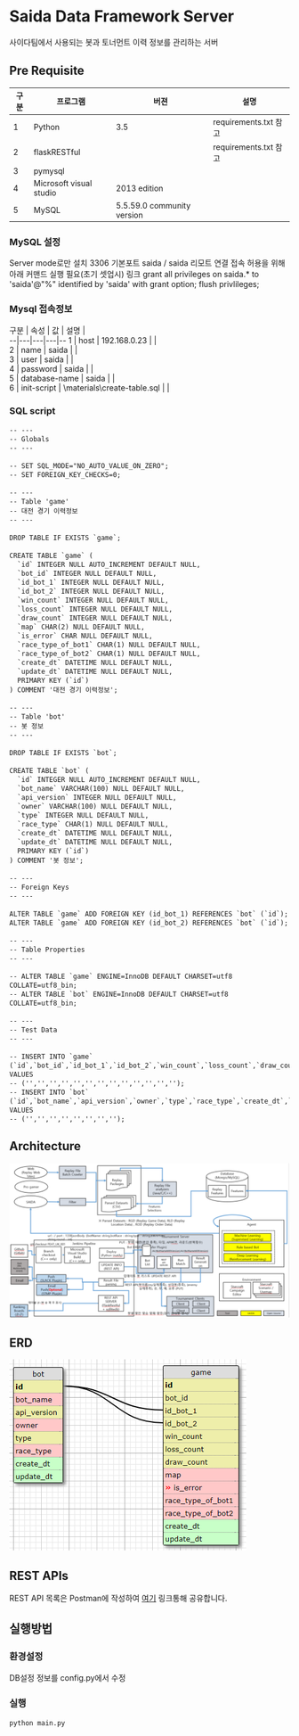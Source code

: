 # Saida Data Framework Server
사이다팀에서 사용되는 봇과 토너먼트 이력 정보를 관리하는 서버

## Pre Requisite
구분  | 프로그램  | 버젼  | 설명  
--|---|---|--
1   | Python   | 3.5  |   requirements.txt 참고
2  | flaskRESTful  |   | requirements.txt 참고  
3   | pymysql  |   |  
4   | Microsoft visual studio | 2013 edition   |  
5  | MySQL | 5.5.59.0 community version     |  

### MySQL 설정
Server mode로만 설치
3306 기본포트
saida / saida
리모트 연결 접속 허용을 위해 아래 커맨드 실행 필요(초기 셋업시) 링크
grant all privileges on saida.* to 'saida'@"%" identified by 'saida' with grant option;
flush privlileges;

### Mysql 접속정보


구분  | 속성  | 값   | 설명  |  
--|---|---|---|--
  1 | host   |  192.168.0.23  |   |  
  2 | name   |  saida |   |  
  3 | user   |  saida |   |  
  4 | password  | saida  |   |    
  5 | database-name  | saida  |   |  
  6 | init-script   | \\materials\\create-table.sql  |   |  

### SQL script
```{sql}
-- ---
-- Globals
-- ---

-- SET SQL_MODE="NO_AUTO_VALUE_ON_ZERO";
-- SET FOREIGN_KEY_CHECKS=0;

-- ---
-- Table 'game'
-- 대전 경기 이력정보
-- ---

DROP TABLE IF EXISTS `game`;

CREATE TABLE `game` (
  `id` INTEGER NULL AUTO_INCREMENT DEFAULT NULL,
  `bot_id` INTEGER NULL DEFAULT NULL,
  `id_bot_1` INTEGER NULL DEFAULT NULL,
  `id_bot_2` INTEGER NULL DEFAULT NULL,
  `win_count` INTEGER NULL DEFAULT NULL,
  `loss_count` INTEGER NULL DEFAULT NULL,
  `draw_count` INTEGER NULL DEFAULT NULL,
  `map` CHAR(2) NULL DEFAULT NULL,
  `is_error` CHAR NULL DEFAULT NULL,
  `race_type_of_bot1` CHAR(1) NULL DEFAULT NULL,
  `race_type_of_bot2` CHAR(1) NULL DEFAULT NULL,
  `create_dt` DATETIME NULL DEFAULT NULL,
  `update_dt` DATETIME NULL DEFAULT NULL,
  PRIMARY KEY (`id`)
) COMMENT '대전 경기 이력정보';

-- ---
-- Table 'bot'
-- 봇 정보
-- ---

DROP TABLE IF EXISTS `bot`;

CREATE TABLE `bot` (
  `id` INTEGER NULL AUTO_INCREMENT DEFAULT NULL,
  `bot_name` VARCHAR(100) NULL DEFAULT NULL,
  `api_version` INTEGER NULL DEFAULT NULL,
  `owner` VARCHAR(100) NULL DEFAULT NULL,
  `type` INTEGER NULL DEFAULT NULL,
  `race_type` CHAR(1) NULL DEFAULT NULL,
  `create_dt` DATETIME NULL DEFAULT NULL,
  `update_dt` DATETIME NULL DEFAULT NULL,
  PRIMARY KEY (`id`)
) COMMENT '봇 정보';

-- ---
-- Foreign Keys
-- ---

ALTER TABLE `game` ADD FOREIGN KEY (id_bot_1) REFERENCES `bot` (`id`);
ALTER TABLE `game` ADD FOREIGN KEY (id_bot_2) REFERENCES `bot` (`id`);

-- ---
-- Table Properties
-- ---

-- ALTER TABLE `game` ENGINE=InnoDB DEFAULT CHARSET=utf8 COLLATE=utf8_bin;
-- ALTER TABLE `bot` ENGINE=InnoDB DEFAULT CHARSET=utf8 COLLATE=utf8_bin;

-- ---
-- Test Data
-- ---

-- INSERT INTO `game` (`id`,`bot_id`,`id_bot_1`,`id_bot_2`,`win_count`,`loss_count`,`draw_count`,`map`,`is_error`,`race_type_of_bot1`,`race_type_of_bot2`,`create_dt`,`update_dt`) VALUES
-- ('','','','','','','','','','','','','');
-- INSERT INTO `bot` (`id`,`bot_name`,`api_version`,`owner`,`type`,`race_type`,`create_dt`,`update_dt`) VALUES
-- ('','','','','','','','');
```


## Architecture
![architecture](images/2018/01/architecture.png)

## ERD
![erd](images/2018/01/erd.png)


## REST APIs
REST API 목록은 Postman에 작성하여 [여기](https://www.getpostman.com/collections/6ecd041e507bf53c9ac9) 링크통해 공유합니다.


## 실행방법

### 환경설정
DB설정 정보를 config.py에서 수정
### 실행
```
python main.py
```
